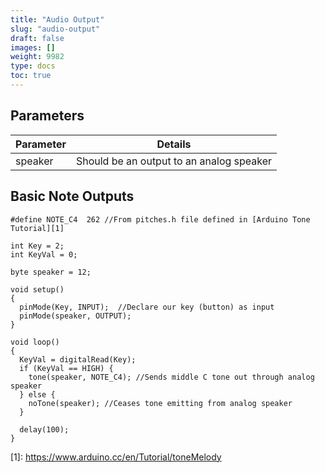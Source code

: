 ```yaml
---
title: "Audio Output"
slug: "audio-output"
draft: false
images: []
weight: 9982
type: docs
toc: true
---
```


## Parameters
| Parameter | Details|
| ------ | ------ |
| speaker| Should be an output to an analog speaker|

## Basic Note Outputs
    #define NOTE_C4  262 //From pitches.h file defined in [Arduino Tone Tutorial][1]
    
    int Key = 2;
    int KeyVal = 0;

    byte speaker = 12;
    
    void setup()
    {
      pinMode(Key, INPUT);  //Declare our key (button) as input
      pinMode(speaker, OUTPUT);
    }
    
    void loop()
    {
      KeyVal = digitalRead(Key);
      if (KeyVal == HIGH) {
        tone(speaker, NOTE_C4); //Sends middle C tone out through analog speaker
      } else {
        noTone(speaker); //Ceases tone emitting from analog speaker
      }

      delay(100);
    }


  \[1]: https://www.arduino.cc/en/Tutorial/toneMelody

